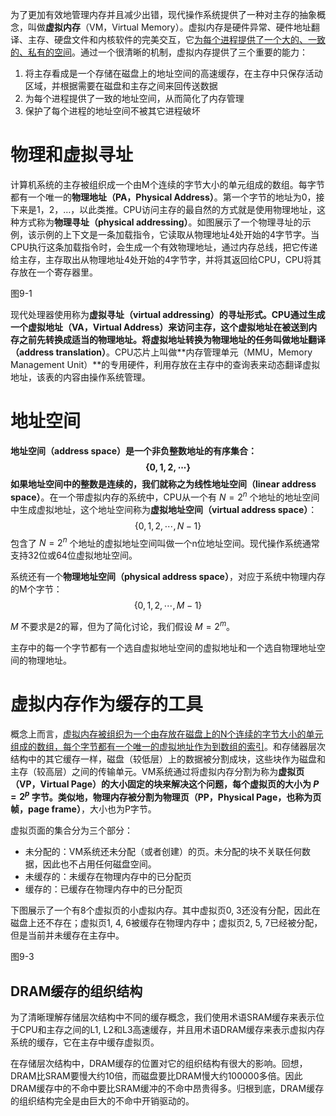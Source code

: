 为了更加有效地管理内存并且减少出错，现代操作系统提供了一种对主存的抽象概念，叫做**虚拟内存**（VM，Virtual Memory）。虚拟内存是硬件异常、硬件地址翻译、主存、硬盘文件和内核软件的完美交互，它<u>为每个进程提供了一个大的、一致的、私有的空间</u>。通过一个很清晰的机制，虚拟内存提供了三个重要的能力：

1. 将主存看成是一个存储在磁盘上的地址空间的高速缓存，在主存中只保存活动区域，并根据需要在磁盘和主存之间来回传送数据
2. 为每个进程提供了一致的地址空间，从而简化了内存管理
3. 保护了每个进程的地址空间不被其它进程破坏

# 物理和虚拟寻址

计算机系统的主存被组织成一个由M个连续的字节大小的单元组成的数组。每字节都有一个唯一的**物理地址（PA，Physical Address）**。第一个字节的地址为0，接下来是1，2，…，以此类推。CPU访问主存的最自然的方式就是使用物理地址，这种方式称为**物理寻址（physical addressing）**。如图展示了一个物理寻址的示例，该示例的上下文是一条加载指令，它读取从物理地址4处开始的4字节字。当CPU执行这条加载指令时，会生成一个有效物理地址，通过内存总线，把它传递给主存，主存取出从物理地址4处开始的4字节字，并将其返回给CPU，CPU将其存放在一个寄存器里。

图9-1

现代处理器使用称为**虚拟寻址（virtual addressing）**的寻址形式。CPU通过生成一个**虚拟地址（VA，Virtual Address）**来访问主存，这个虚拟地址在被送到内存之前先转换成适当的物理地址。将虚拟地址转换为物理地址的任务叫做**地址翻译（address translation）**。CPU芯片上叫做**内存管理单元（MMU，Memory Management Unit）**的专用硬件，利用存放在主存中的查询表来动态翻译虚拟地址，该表的内容由操作系统管理。

# 地址空间

**地址空间（address space）**是一个非负整数地址的有序集合：
$$
\{0,1,2,\cdots\}
$$
如果地址空间中的整数是连续的，我们就称之为**线性地址空间（linear address space）**。在一个带虚拟内存的系统中，CPU从一个有 $N=2^n$ 个地址的地址空间中生成虚拟地址，这个地址空间称为**虚拟地址空间（virtual address space）**：
$$
\{0,1,2,\cdots,N-1\}
$$
包含了 $N=2^n$ 个地址的虚拟地址空间叫做一个n位地址空间。现代操作系统通常支持32位或64位虚拟地址空间。

系统还有一个**物理地址空间（physical address space）**，对应于系统中物理内存的M个字节：
$$
\{0,1,2,\cdots,M-1\}
$$

$M$ 不要求是2的幂，但为了简化讨论，我们假设 $M=2^m$。

主存中的每一个字节都有一个选自虚拟地址空间的虚拟地址和一个选自物理地址空间的物理地址。

# 虚拟内存作为缓存的工具

概念上而言，<u>虚拟内存被组织为一个由存放在磁盘上的N个连续的字节大小的单元组成的数组，每个字节都有一个唯一的虚拟地址作为到数组的索引</u>。和存储器层次结构中的其它缓存一样，磁盘（较低层）上的数据被分割成块，这些块作为磁盘和主存（较高层）之间的传输单元。VM系统通过将虚拟内存分割为称为**虚拟页（VP，Virtual Page）**的大小固定的块来解决这个问题，每个虚拟页的大小为 $P=2^p$ 字节。类似地，物理内存被分割为**物理页（PP，Physical Page，也称为页帧，page frame）**，大小也为P字节。

虚拟页面的集合分为三个部分：

+ 未分配的：VM系统还未分配（或者创建）的页。未分配的块不关联任何数据，因此也不占用任何磁盘空间。
+ 未缓存的：未缓存在物理内存中的已分配页
+ 缓存的：已缓存在物理内存中的已分配页

下图展示了一个有8个虚拟页的小虚拟内存。其中虚拟页0, 3还没有分配，因此在磁盘上还不存在；虚拟页1, 4, 6被缓存在物理内存中；虚拟页2, 5, 7已经被分配，但是当前并未缓存在主存中。

图9-3

## DRAM缓存的组织结构

为了清晰理解存储层次结构中不同的缓存概念，我们使用术语SRAM缓存来表示位于CPU和主存之间的L1, L2和L3高速缓存，并且用术语DRAM缓存来表示虚拟内存系统的缓存，它在主存中缓存虚拟页。

在存储层次结构中，DRAM缓存的位置对它的组织结构有很大的影响。回想，DRAM比SRAM要慢大约10倍，而磁盘要比DRAM慢大约100000多倍。因此DRAM缓存中的不命中要比SRAM缓冲的不命中昂贵得多。归根到底，DRAM缓存的组织结构完全是由巨大的不命中开销驱动的。

